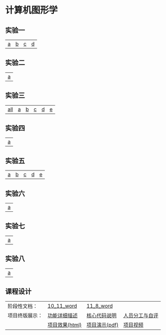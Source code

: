 # 计算机图形学

## 实验一

| |  |  |  |
| ----- | ----- | ----- | ----- |
|[a](./test1/a_r.html)|[b](./test1/b_r_t.html)|[c](./test1/c_r_t.html)|[d](./test1/d_r_t.html)|



## 实验二

||
|-|
|[a](./test2/test2.html)|


## 实验三

| | | | | | |
|-|-|-|-|-|-|
|[all](./test3/all.html)|[a](./test3/a.html)|[b](./test3/b.html)|[c](./test3/c.html)|[d](./test3/d.html)|[e](./test3/e.html)|

## 实验四

|  |
|-|
|[a](./test4/fengche.html)|

## 实验五

| |  |  |  | |
| ----- | ----- | ----- | ----- |----- |
|[a](./test5/a_xuanzhuan.html)|[b](./test5/b_pinyi.html)|[c](./test5/c_suofang.html)|[d](./test5/d_genzong.html)|[e](./test5/e_zheng_duobianxing.html)|


## 实验六

|  |
|-|
|[a](./test6/obj_show.html)|

## 实验七

|  |
|-|
|[a](./test7/test7.html)|

## 实验八

|  |
|-|
|[a](./test8/test8.html)|

## 课程设计

| | | | |
|-|-|-|-|
|阶段性文档：|[10_11_word](./curriculum_design/10_11_word.pdf)|[11_8_word](./curriculum_design/11_8_word.pdf)| |
|项目终版展示：|[功能详细描述](./curriculum_design/功能详细描述.pdf)|[核心代码说明](./curriculum_design/核心代码说明.pdf)|[人员分工与自评](./curriculum_design/人员分工与自评.pdf)|
| |[项目效果(html)](./curriculum_design/Fire_fighting_robot/move.html)|[项目演示(pdf)](./curriculum_design/项目演示.pdf)|[项目视频](./curriculum_design/项目视频.mp4)|

